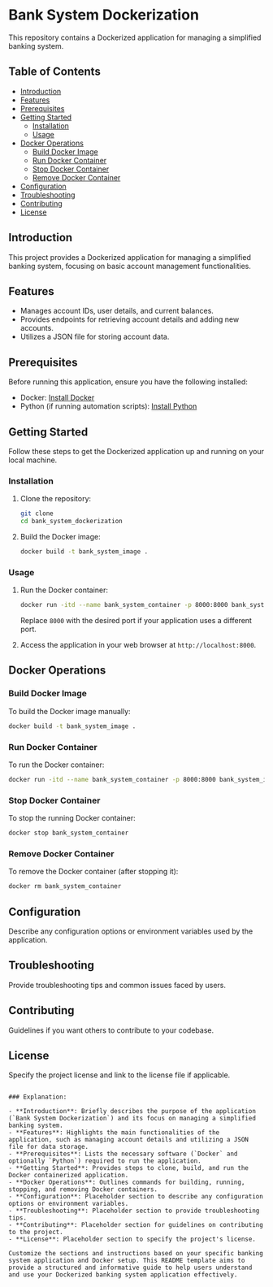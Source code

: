# Bank System Dockerization

This repository contains a Dockerized application for managing a simplified banking system.

## Table of Contents

- [Introduction](#introduction)
- [Features](#features)
- [Prerequisites](#prerequisites)
- [Getting Started](#getting-started)
  - [Installation](#installation)
  - [Usage](#usage)
- [Docker Operations](#docker-operations)
  - [Build Docker Image](#build-docker-image)
  - [Run Docker Container](#run-docker-container)
  - [Stop Docker Container](#stop-docker-container)
  - [Remove Docker Container](#remove-docker-container)
- [Configuration](#configuration)
- [Troubleshooting](#troubleshooting)
- [Contributing](#contributing)
- [License](#license)

## Introduction

This project provides a Dockerized application for managing a simplified banking system, focusing on basic account management functionalities.

## Features

- Manages account IDs, user details, and current balances.
- Provides endpoints for retrieving account details and adding new accounts.
- Utilizes a JSON file for storing account data.

## Prerequisites

Before running this application, ensure you have the following installed:

- Docker: [Install Docker](https://docs.docker.com/get-docker/)
- Python (if running automation scripts): [Install Python](https://www.python.org/downloads/)

## Getting Started

Follow these steps to get the Dockerized application up and running on your local machine.

### Installation

1. Clone the repository:

   ```bash
   git clone 
   cd bank_system_dockerization
   ```

2. Build the Docker image:

   ```bash
   docker build -t bank_system_image .
   ```

### Usage

1. Run the Docker container:

   ```bash
   docker run -itd --name bank_system_container -p 8000:8000 bank_system_image
   ```

   Replace `8000` with the desired port if your application uses a different port.

2. Access the application in your web browser at `http://localhost:8000`.

## Docker Operations

### Build Docker Image

To build the Docker image manually:

```bash
docker build -t bank_system_image .
```

### Run Docker Container

To run the Docker container:

```bash
docker run -itd --name bank_system_container -p 8000:8000 bank_system_image
```

### Stop Docker Container

To stop the running Docker container:

```bash
docker stop bank_system_container
```

### Remove Docker Container

To remove the Docker container (after stopping it):

```bash
docker rm bank_system_container
```

## Configuration

Describe any configuration options or environment variables used by the application.

## Troubleshooting

Provide troubleshooting tips and common issues faced by users.

## Contributing

Guidelines if you want others to contribute to your codebase.

## License

Specify the project license and link to the license file if applicable.
```

### Explanation:

- **Introduction**: Briefly describes the purpose of the application (`Bank System Dockerization`) and its focus on managing a simplified banking system.
- **Features**: Highlights the main functionalities of the application, such as managing account details and utilizing a JSON file for data storage.
- **Prerequisites**: Lists the necessary software (`Docker` and optionally `Python`) required to run the application.
- **Getting Started**: Provides steps to clone, build, and run the Docker containerized application.
- **Docker Operations**: Outlines commands for building, running, stopping, and removing Docker containers.
- **Configuration**: Placeholder section to describe any configuration options or environment variables.
- **Troubleshooting**: Placeholder section to provide troubleshooting tips.
- **Contributing**: Placeholder section for guidelines on contributing to the project.
- **License**: Placeholder section to specify the project's license.

Customize the sections and instructions based on your specific banking system application and Docker setup. This README template aims to provide a structured and informative guide to help users understand and use your Dockerized banking system application effectively.